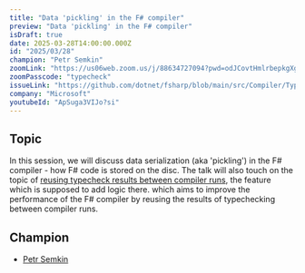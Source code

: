 ```yaml
---
title: "Data 'pickling' in the F# compiler"
preview: "Data 'pickling' in the F# compiler"
isDraft: true
date: 2025-03-28T14:00:00.000Z
id: "2025/03/28"
champion: "Petr Semkin"
zoomLink: "https://us06web.zoom.us/j/88634727094?pwd=odJCovtHmlrbepkgXgw57MbiE9qPPu.1"
zoomPasscode: "typecheck"
issueLink: "https://github.com/dotnet/fsharp/blob/main/src/Compiler/TypedTree/TypedTreePickle.fs"
company: "Microsoft"
youtubeId: "ApSuga3VIJo?si"
---
```


## Topic

In this session, we will discuss data serialization (aka 'pickling') in the F# compiler - how F# code is stored on the disc. The talk will also touch on the topic of [reusing typecheck results between compiler runs](https://github.com/dotnet/fsharp/blob/main/docs/reusing-typechecking-results.md), the feature which is supposed to add logic there.
which aims to improve the performance of the F# compiler by reusing the results of typechecking between compiler runs.

## Champion

- [Petr Semkin](https://twitter.com/psfinaki)
